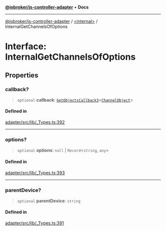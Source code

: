 [**@iobroker/js-controller-adapter**](../../README.md) • **Docs**

***

[@iobroker/js-controller-adapter](../../globals.md) / [\<internal\>](../README.md) / InternalGetChannelsOfOptions

# Interface: InternalGetChannelsOfOptions

## Properties

### callback?

> `optional` **callback**: [`GetObjectsCallback3`](../type-aliases/GetObjectsCallback3.md)\<[`ChannelObject`](ChannelObject.md)\>

#### Defined in

[adapter/src/lib/\_Types.ts:392](https://github.com/ioBroker/ioBroker.js-controller/blob/1e3f92f91943b544535e021f5e14acf9ed5c82e5/packages/adapter/src/lib/_Types.ts#L392)

***

### options?

> `optional` **options**: `null` \| `Record`\<`string`, `any`\>

#### Defined in

[adapter/src/lib/\_Types.ts:393](https://github.com/ioBroker/ioBroker.js-controller/blob/1e3f92f91943b544535e021f5e14acf9ed5c82e5/packages/adapter/src/lib/_Types.ts#L393)

***

### parentDevice?

> `optional` **parentDevice**: `string`

#### Defined in

[adapter/src/lib/\_Types.ts:391](https://github.com/ioBroker/ioBroker.js-controller/blob/1e3f92f91943b544535e021f5e14acf9ed5c82e5/packages/adapter/src/lib/_Types.ts#L391)
